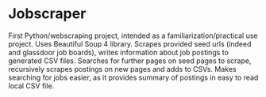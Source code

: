 # Jobscraper
First Python/webscraping project, intended as a familiarization/practical use project. Uses Beautiful Soup 4 library.
Scrapes provided seed urls (indeed and glassdoor job boards), writes information about job postings to generated CSV files.
Searches for further pages on seed pages to scrape, recursively scrapes postings on new pages and adds to CSVs.
Makes searching for jobs easier, as it provides summary of postings in easy to read local CSV file.
